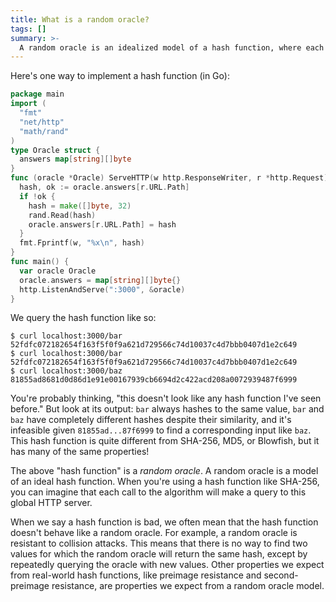 ```yaml
---
title: What is a random oracle?
tags: []
summary: >-
  A random oracle is an idealized model of a hash function, where each call queries a global server that returns a true random value. This models important properties of real-world hash functions like collision resistance.
---
```


Here's one way to implement a hash function (in Go):

```go
package main
import (
  "fmt"
  "net/http"
  "math/rand"
)
type Oracle struct {
  answers map[string][]byte
}
func (oracle *Oracle) ServeHTTP(w http.ResponseWriter, r *http.Request) {
  hash, ok := oracle.answers[r.URL.Path]
  if !ok {
    hash = make([]byte, 32)
    rand.Read(hash)
    oracle.answers[r.URL.Path] = hash
  }
  fmt.Fprintf(w, "%x\n", hash)
}
func main() {
  var oracle Oracle
  oracle.answers = map[string][]byte{}
  http.ListenAndServe(":3000", &oracle)
}
```

We query the hash function like so:

```
$ curl localhost:3000/bar
52fdfc072182654f163f5f0f9a621d729566c74d10037c4d7bbb0407d1e2c649
$ curl localhost:3000/bar
52fdfc072182654f163f5f0f9a621d729566c74d10037c4d7bbb0407d1e2c649
$ curl localhost:3000/baz
81855ad8681d0d86d1e91e00167939cb6694d2c422acd208a0072939487f6999
```

You're probably thinking,
"this doesn't look like any hash function I've seen before."
But look at its output:
`bar` always hashes to the same value,
`bar` and `baz` have completely different hashes despite their similarity,
and it's infeasible given `81855ad...87f6999` to find a corresponding input like `baz`.
This hash function is quite different from SHA-256, MD5, or Blowfish,
but it has many of the same properties!

The above "hash function" is a _random oracle_.
A random oracle is a model of an ideal hash function.
When you're using a hash function like SHA-256,
you can imagine that each call to the algorithm
will make a query to this global HTTP server.

When we say a hash function is bad,
we often mean that the hash function doesn't behave like a random oracle.
For example, a random oracle is resistant to collision attacks.
This means that
there is no way to find two values for which
the random oracle will return the same hash,
except by repeatedly querying the oracle with new values.
Other properties we expect from real-world hash functions,
like preimage resistance and second-preimage resistance,
are properties we expect from a random oracle model.

